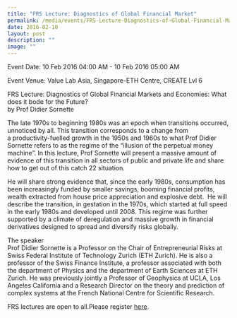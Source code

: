 ```yaml
---
title: "FRS Lecture: Diagnostics of Global Financial Market"
permalink: /media/events/FRS-Lecture-Diagnostics-of-Global-Financial-Market/
date: 2016-02-10
layout: post
description: ""
image: ""
---
```

Event Date: 10 Feb 2016 04:00 AM - 10 Feb 2016 05:00 AM

Event Venue: Value Lab Asia, Singapore-ETH Centre, CREATE Lvl 6

FRS Lecture: Diagnostics of Global Financial Markets and Economies: What does it bode for the Future?  
by Prof Didier Sornette

The late 1970s to beginning 1980s was an epoch when transitions occurred, unnoticed by all. This transition corresponds to a change from a productivity-fuelled growth in the 1950s and 1960s to what Prof Didier Sornette refers to as the regime of the “illusion of the perpetual money machine”. In this lecture, Prof Sornette will present a massive amount of evidence of this transition in all sectors of public and private life and share how to get out of this catch 22 situation.

He will share strong evidence that, since the early 1980s, consumption has been increasingly funded by smaller savings, booming financial profits, wealth extracted from house price appreciation and explosive debt.  He will describe the transition, in gestation in the 1970s, which started at full speed in the early 1980s and developed until 2008. This regime was further supported by a climate of deregulation and massive growth in financial derivatives designed to spread and diversify risks globally.

The speaker  
Prof Didier Sornette is a Professor on the Chair of Entrepreneurial Risks at Swiss Federal Institute of Technology Zurich (ETH Zurich). He is also a professor of the Swiss Finance Institute, a professor associated with both the department of Physics and the department of Earth Sciences at ETH Zurich. He was previously jointly a Professor of Geophysics at UCLA, Los Angeles California and a Research Director on the theory and prediction of complex systems at the French National Centre for Scientific Research.

FRS lectures are open to all.Please register [here](https://www.eventbrite.sg/e/frs-lecture-diagnostics-of-global-financial-markets-and-economies-what-does-it-bode-for-the-future-tickets-21078678896).